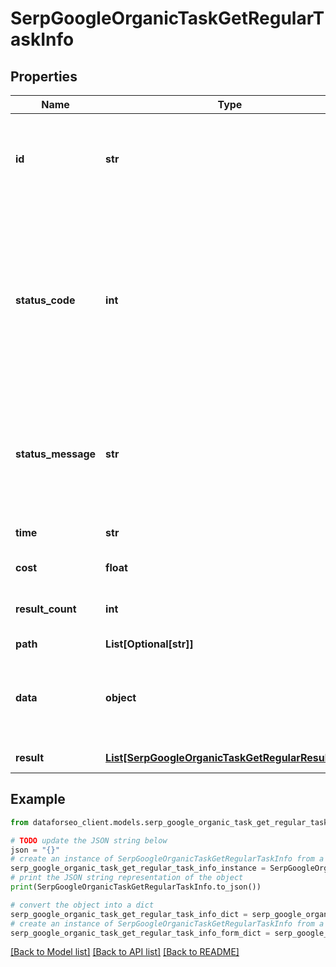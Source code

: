 # SerpGoogleOrganicTaskGetRegularTaskInfo


## Properties

Name | Type | Description | Notes
------------ | ------------- | ------------- | -------------
**id** | **str** | task identifier unique task identifier in our system in the UUID format | [optional] 
**status_code** | **int** | status code of the task generated by DataForSEO, can be within the following range: 10000-60000 you can find the full list of the response codes here | [optional] 
**status_message** | **str** | informational message of the task you can find the full list of general informational messages here | [optional] 
**time** | **str** | execution time, seconds | [optional] 
**cost** | **float** | total tasks cost, USD | [optional] 
**result_count** | **int** | number of elements in the result array | [optional] 
**path** | **List[Optional[str]]** | URL path | [optional] 
**data** | **object** | contains the same parameters that you specified in the POST request | [optional] 
**result** | [**List[SerpGoogleOrganicTaskGetRegularResultInfo]**](SerpGoogleOrganicTaskGetRegularResultInfo.md) | array of results | [optional] 

## Example

```python
from dataforseo_client.models.serp_google_organic_task_get_regular_task_info import SerpGoogleOrganicTaskGetRegularTaskInfo

# TODO update the JSON string below
json = "{}"
# create an instance of SerpGoogleOrganicTaskGetRegularTaskInfo from a JSON string
serp_google_organic_task_get_regular_task_info_instance = SerpGoogleOrganicTaskGetRegularTaskInfo.from_json(json)
# print the JSON string representation of the object
print(SerpGoogleOrganicTaskGetRegularTaskInfo.to_json())

# convert the object into a dict
serp_google_organic_task_get_regular_task_info_dict = serp_google_organic_task_get_regular_task_info_instance.to_dict()
# create an instance of SerpGoogleOrganicTaskGetRegularTaskInfo from a dict
serp_google_organic_task_get_regular_task_info_form_dict = serp_google_organic_task_get_regular_task_info.from_dict(serp_google_organic_task_get_regular_task_info_dict)
```
[[Back to Model list]](../README.md#documentation-for-models) [[Back to API list]](../README.md#documentation-for-api-endpoints) [[Back to README]](../README.md)


